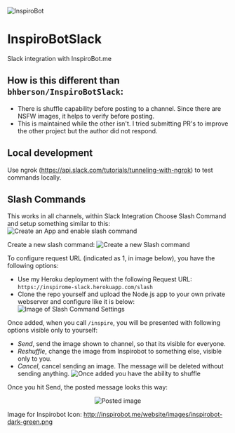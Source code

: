 ![InspiroBot](http://i.imgur.com/uPh4T8d.png)
# InspiroBotSlack
Slack integration with InspiroBot.me

## How is this different than `bhberson/InspiroBotSlack`:
- There is shuffle capability before posting to a channel. Since there are NSFW images, it helps to verify before posting.
- This is maintained while the other isn't. I tried submitting PR's to improve the other project but the author did not respond.

## Local development
Use ngrok (https://api.slack.com/tutorials/tunneling-with-ngrok) to test commands locally.

## Slash Commands
This works in all channels, within Slack Integration Choose Slash Command and setup something similar to this:
![Create an App and enable slash command](https://i.imgur.com/aADWoQV.png?1)

Create a new slash command:
![Create a new Slash command](https://i.imgur.com/XpUqtBc.png?1)

To configure request URL (indicated as 1, in image below), you have the following options:
- Use my Heroku deployment with the following Request URL: `https://inspirome-slack.herokuapp.com/slash`
- Clone the repo yourself and upload the Node.js app to your own private webserver and configure like it is below:
![Image of Slash Command Settings](https://i.imgur.com/yMRLEbc.png)

Once added, when you call `/inspire`, you will be presented with following options visible only to yourself:
- *Send*, send the image shown to channel, so that its visible for everyone.
- *Reshuffle*, change the image from Inspirobot to something else, visible only to you.
- *Cancel*, cancel sending an image. The message will be deleted without sending anything.
![Once added you have the ability to shuffle](https://i.imgur.com/mVDAWef.png?1)

Once you hit Send, the posted message looks this way:
<p align="center">
    <img src="https://i.imgur.com/dr955Yw.png" alt="Posted image"/>
</p>

Image for Inspirobot Icon: http://inspirobot.me/website/images/inspirobot-dark-green.png
